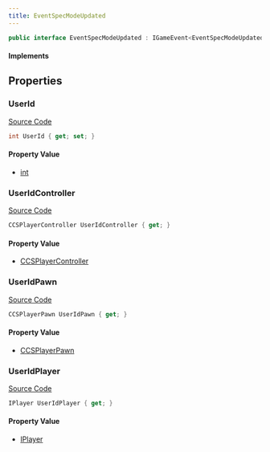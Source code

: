 ```yaml
---
title: EventSpecModeUpdated
---
```


```csharp
public interface EventSpecModeUpdated : IGameEvent<EventSpecModeUpdated>
```

#### Implements

## Properties

### UserId

[Source Code](https://github.com/swiftly-solution/swiftlys2/blob/beta/managed/src/SwiftlyS2.Generated/GameEvents/Interfaces/EventSpecModeUpdated.cs#L41)

```csharp
int UserId { get; set; }
```

#### Property Value

- [int](https://learn.microsoft.com/dotnet/api/system.int32)

### UserIdController

[Source Code](https://github.com/swiftly-solution/swiftlys2/blob/beta/managed/src/SwiftlyS2.Generated/GameEvents/Interfaces/EventSpecModeUpdated.cs#L23)

```csharp
CCSPlayerController UserIdController { get; }
```

#### Property Value

- [CCSPlayerController](/docs/api/shared/schemadefinitions/ccsplayercontroller)

### UserIdPawn

[Source Code](https://github.com/swiftly-solution/swiftlys2/blob/beta/managed/src/SwiftlyS2.Generated/GameEvents/Interfaces/EventSpecModeUpdated.cs#L30)

```csharp
CCSPlayerPawn UserIdPawn { get; }
```

#### Property Value

- [CCSPlayerPawn](/docs/api/shared/schemadefinitions/ccsplayerpawn)

### UserIdPlayer

[Source Code](https://github.com/swiftly-solution/swiftlys2/blob/beta/managed/src/SwiftlyS2.Generated/GameEvents/Interfaces/EventSpecModeUpdated.cs#L34)

```csharp
IPlayer UserIdPlayer { get; }
```

#### Property Value

- [IPlayer](/docs/api/shared/players/iplayer)

